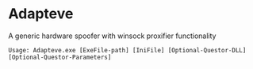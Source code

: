 Adapteve
========

A generic hardware spoofer with winsock proxifier functionality

```
Usage: Adapteve.exe [ExeFile-path] [IniFile] [Optional-Questor-DLL] [Optional-Questor-Parameters]
```
